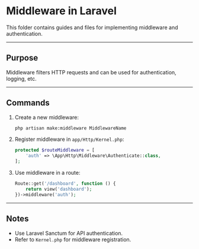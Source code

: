 # Middleware in Laravel

This folder contains guides and files for implementing middleware and authentication.

---

## Purpose

Middleware filters HTTP requests and can be used for authentication, logging, etc.

---

## Commands

1. Create a new middleware:
   ```bash
   php artisan make:middleware MiddlewareName
   ```

2. Register middleware in `app/Http/Kernel.php`:
   ```php
   protected $routeMiddleware = [
       'auth' => \App\Http\Middleware\Authenticate::class,
   ];
   ```

3. Use middleware in a route:
   ```php
   Route::get('/dashboard', function () {
       return view('dashboard');
   })->middleware('auth');
   ```

---

## Notes

- Use Laravel Sanctum for API authentication.
- Refer to `Kernel.php` for middleware registration.
